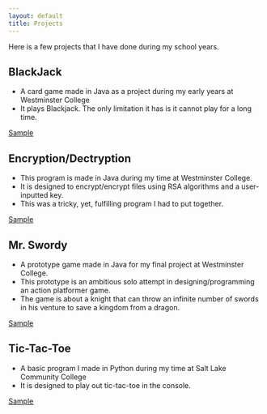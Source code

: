 ```yaml
---
layout: default
title: Projects
---
```


Here is a few projects that I have done during my school years.

## BlackJack
- A card game made in Java as a project during my early years at Westminster College
- It plays Blackjack.  The only limitation it has is it cannot play for a long time.

[Sample](/assets/samplecode/BlackJack.txt)

## Encryption/Dectryption
- This program is made in Java during my time at Westminster College.
- It is designed to encrypt/encrypt files using RSA algorithms and a user-inputted key.
- This was a tricky, yet, fulfilling program I had to put together.

[Sample](/assets/samplecode/KeyGen.txt)

## Mr. Swordy
- A prototype game made in Java for my final project at Westminster College.
- This prototype is an ambitious solo attempt in designing/programming an action platformer game.
- The game is about a knight that can throw an infinite number of swords in his venture to save a kingdom from a dragon.

[Sample](/assets/samplecode/SwordyPanel.txt)


## Tic-Tac-Toe
- A basic program I made in Python during my time at Salt Lake Community College
- It is designed to play out tic-tac-toe in the console.

[Sample](/assets/images/41613.png)
